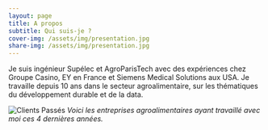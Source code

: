 ```yaml
---
layout: page
title: A propos
subtitle: Qui suis-je ?
cover-img: /assets/img/presentation.jpg
share-img: /assets/img/presentation.jpg
---
```


Je suis ingénieur Supélec et AgroParisTech avec des expériences chez Groupe Casino, EY en France et Siemens Medical Solutions aux USA. Je travaille depuis 10 ans dans le secteur agroalimentaire, sur les thématiques du développement durable et de la data.

![Clients Passés]({{site.url}}/beautiful-jekyll/assets/img/page-apropos/clients-passes.png )
*Voici les entreprises agroalimentaires ayant travaillé avec moi ces 4 dernières années.*
